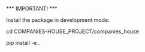 *** IMPORTANT! ***

Install the package in development mode:

cd COMPANIES-HOUSE_PROJECT/companies_house

pip install -e .